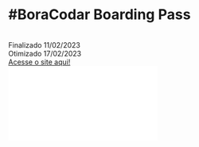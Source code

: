 <h1>#BoraCodar Boarding Pass</h1>
<br>
Finalizado 11/02/2023
<br>
Otimizado 17/02/2023
<br>
<a href="https://jkelvin001.github.io/javascript-2/boarding-pass" target="_blank">Acesse o site aqui!</a>
<br>
<iframe src="index.html" frameborder="0"></iframe>